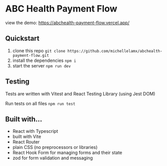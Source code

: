 # ABC Health Payment Flow

view the demo: https://abchealth-payment-flow.vercel.app/

## Quickstart

1. clone this repo            `git clone https://github.com/michellelamx/abchealth-payment-flow.git`
2. install the dependencies   `npm i`
3. start the server           `npm run dev`

## Testing

Tests are written with Vitest and React Testing Library (using Jest DOM)

Run tests on all files         `npm run test`

## Built with...

- React with Typescript
- built with Vite
- React Router
- plain CSS (no preprocessors or libraries)
- React Hook Form for managing forms and their state
- zod for form validation and messaging
